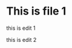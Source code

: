 # This is file 1

this is edit 1

this is edit 2
<!--stackedit_data:
eyJoaXN0b3J5IjpbLTEwMzUyNzc2ODksLTEyOTU4NDIyNDVdfQ
==
-->